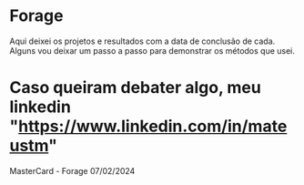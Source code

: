 # Forage
Aqui deixei os projetos e resultados com a data de conclusão de cada.
Alguns vou deixar um passo a passo para demonstrar os métodos que usei.

# Caso queiram debater algo, meu linkedin "https://www.linkedin.com/in/mateustm"

MasterCard - Forage 07/02/2024
